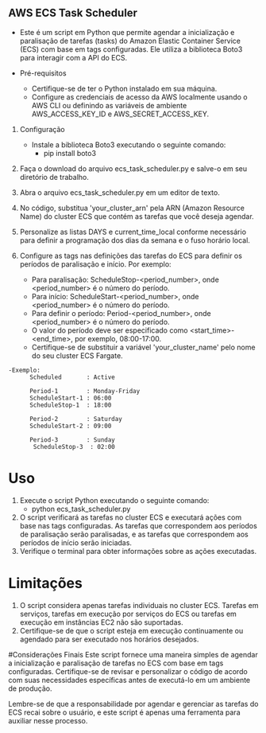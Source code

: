 ## AWS ECS Task Scheduler

- Este é um script em Python que permite agendar a inicialização e paralisação de tarefas (tasks) do Amazon Elastic Container Service (ECS) com base em tags configuradas. Ele utiliza a biblioteca Boto3 para interagir com a API do ECS.

- Pré-requisitos
   - Certifique-se de ter o Python instalado em sua máquina.
   - Configure as credenciais de acesso da AWS localmente usando o AWS CLI ou definindo as variáveis de ambiente AWS_ACCESS_KEY_ID e AWS_SECRET_ACCESS_KEY.
1. Configuração
   - Instale a biblioteca Boto3 executando o seguinte comando:
      - pip install boto3
2. Faça o download do arquivo ecs_task_scheduler.py e salve-o em seu diretório de trabalho.

3. Abra o arquivo ecs_task_scheduler.py em um editor de texto.

4. No código, substitua 'your_cluster_arn' pela ARN (Amazon Resource Name) do cluster ECS que contém as tarefas que você deseja agendar.

5. Personalize as listas DAYS e current_time_local conforme necessário para definir a programação dos dias da semana e o fuso horário local.

6. Configure as tags nas definições das tarefas do ECS para definir os períodos de paralisação e início. Por exemplo:
   - Para paralisação: ScheduleStop-<period_number>, onde <period_number> é o número do período.
   - Para início: ScheduleStart-<period_number>, onde <period_number> é o número do período.
   - Para definir o período: Period-<period_number>, onde <period_number> é o número do período. 
   - O valor do período deve ser especificado como <start_time>-<end_time>, por exemplo, 08:00-17:00.
   - Certifique-se de substituir a variável 'your_cluster_name' pelo nome do seu cluster ECS Fargate.
````
-Exemplo: 
      Scheduled       : Active

      Period-1        : Monday-Friday
      ScheduleStart-1 : 06:00
      ScheduleStop-1  : 18:00

      Period-2        : Saturday
      ScheduleStart-2 : 09:00

      Period-3        : Sunday
       ScheduleStop-3  : 02:00
````
# Uso
1. Execute o script Python executando o seguinte comando:
      - python ecs_task_scheduler.py
2. O script verificará as tarefas no cluster ECS e executará ações com base nas tags configuradas. As tarefas que correspondem aos períodos de paralisação serão paralisadas, e as tarefas que correspondem aos períodos de início serão iniciadas.
3. Verifique o terminal para obter informações sobre as ações executadas.

# Limitações
1. O script considera apenas tarefas individuais no cluster ECS. Tarefas em serviços, tarefas em execução por serviços do ECS ou tarefas em execução em instâncias EC2 não são suportadas.
2. Certifique-se de que o script esteja em execução continuamente ou agendado para ser executado nos horários desejados.

#Considerações Finais
Este script fornece uma maneira simples de agendar a inicialização e paralisação de tarefas no ECS com base em tags configuradas. Certifique-se de revisar e personalizar o código de acordo com suas necessidades específicas antes de executá-lo em um ambiente de produção.

Lembre-se de que a responsabilidade por agendar e gerenciar as tarefas do ECS recai sobre o usuário, e este script é apenas uma ferramenta para auxiliar nesse processo.